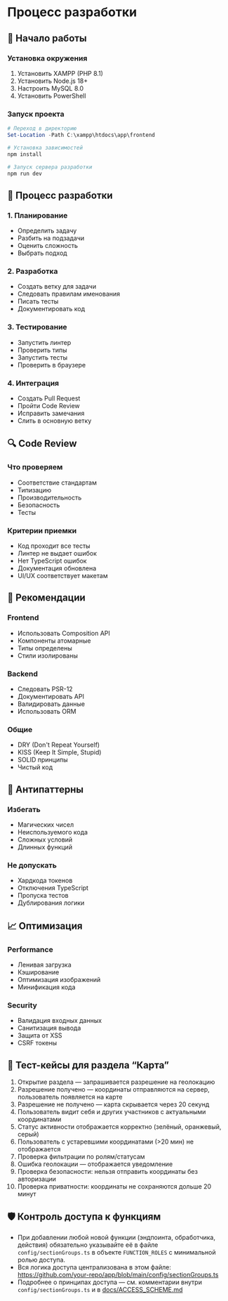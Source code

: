# Процесс разработки

## 🚀 Начало работы

### Установка окружения
1. Установить XAMPP (PHP 8.1)
2. Установить Node.js 18+
3. Настроить MySQL 8.0
4. Установить PowerShell

### Запуск проекта
```powershell
# Переход в директорию
Set-Location -Path C:\xampp\htdocs\app\frontend

# Установка зависимостей
npm install

# Запуск сервера разработки
npm run dev
```

## 📝 Процесс разработки

### 1. Планирование
- Определить задачу
- Разбить на подзадачи
- Оценить сложность
- Выбрать подход

### 2. Разработка
- Создать ветку для задачи
- Следовать правилам именования
- Писать тесты
- Документировать код

### 3. Тестирование
- Запустить линтер
- Проверить типы
- Запустить тесты
- Проверить в браузере

### 4. Интеграция
- Создать Pull Request
- Пройти Code Review
- Исправить замечания
- Слить в основную ветку

## 🔍 Code Review

### Что проверяем
- Соответствие стандартам
- Типизацию
- Производительность
- Безопасность
- Тесты

### Критерии приемки
- Код проходит все тесты
- Линтер не выдает ошибок
- Нет TypeScript ошибок
- Документация обновлена
- UI/UX соответствует макетам

## 🎯 Рекомендации

### Frontend
- Использовать Composition API
- Компоненты атомарные
- Типы определены
- Стили изолированы

### Backend
- Следовать PSR-12
- Документировать API
- Валидировать данные
- Использовать ORM

### Общие
- DRY (Don't Repeat Yourself)
- KISS (Keep It Simple, Stupid)
- SOLID принципы
- Чистый код

## 🚫 Антипаттерны

### Избегать
- Магических чисел
- Неиспользуемого кода
- Сложных условий
- Длинных функций

### Не допускать
- Хардкода токенов
- Отключения TypeScript
- Пропуска тестов
- Дублирования логики

## 📈 Оптимизация

### Performance
- Ленивая загрузка
- Кэширование
- Оптимизация изображений
- Минификация кода

### Security
- Валидация входных данных
- Санитизация вывода
- Защита от XSS
- CSRF токены 

## 🧪 Тест-кейсы для раздела “Карта”

1. Открытие раздела — запрашивается разрешение на геолокацию
2. Разрешение получено — координаты отправляются на сервер, пользователь появляется на карте
3. Разрешение не получено — карта скрывается через 20 секунд
4. Пользователь видит себя и других участников с актуальными координатами
5. Статус активности отображается корректно (зелёный, оранжевый, серый)
6. Пользователь с устаревшими координатами (>20 мин) не отображается
7. Проверка фильтрации по ролям/статусам
8. Ошибка геолокации — отображается уведомление
9. Проверка безопасности: нельзя отправить координаты без авторизации
10. Проверка приватности: координаты не сохраняются дольше 20 минут 

## 🛡️ Контроль доступа к функциям

- При добавлении любой новой функции (эндпоинта, обработчика, действия) обязательно указывайте её в файле `config/sectionGroups.ts` в объекте `FUNCTION_ROLES` с минимальной ролью доступа.
- Вся логика доступа централизована в этом файле: https://github.com/your-repo/app/blob/main/config/sectionGroups.ts
- Подробнее о принципах доступа — см. комментарии внутри `config/sectionGroups.ts` и в [docs/ACCESS_SCHEME.md](ACCESS_SCHEME.md) 